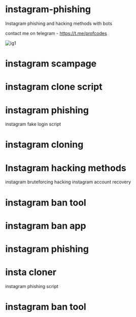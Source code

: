  # instagram-phishing

Instagram phishing and hacking methods with bots

contact me on telegram - https://t.me/profcodes

![ig1](https://github.com/user-attachments/assets/f0433697-a2d9-41bb-823e-970d757c2d2a)

# instagram scampage
# instagram clone script
# instagram phishing
instagram fake login script
# instagram cloning
# Instagram hacking methods
instagram bruteforcing hacking
instagram account recovery
# instagram ban tool
# instagram ban app
# instagram phishing
# insta cloner
instagram phishing script
# instagram ban tool
